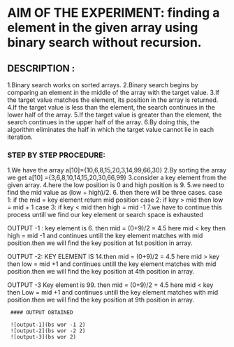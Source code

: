# AIM OF THE EXPERIMENT: finding a element in the given array using binary search without recursion.
 
## DESCRIPTION :
  1.Binary search works on sorted arrays. 
  2.Binary search begins by comparing an element in the middle of the array with the target value.
  3.If the target value matches the element, its position in the array is returned.
  4.If the target value is less than the element, the search continues in the lower half of the array.
  5.If the target value is greater than the element, the search continues in the upper half of the array.
  6.By doing this, the algorithm eliminates the half in which the target value cannot lie in each iteration.
  
 ### STEP BY STEP PROCEDURE:
   1.We have the array a[10]={10,6,8,15,20,3,14,99,66,30}
   2.By sorting the array we get a[10] ={3,6,8,10,14,15,20,30,66,99}
   3.consider a key element from the given array.
   4.here the low position is 0 and high position is 9.
   5.we need to find the mid value as (low + high)/2.
   6. then there will be three cases.
     case 1: if the mid = key element return mid position
     case 2: if key > mid then low = mid + 1
     case 3: if key < mid then high = mid -1
   7.we have to continue this process untill we find our key element or search space is exhausted
   
   OUTPUT -1 :
     key element is 6. then mid = (0+9)/2 = 4.5 here mid < key then high = mid -1 and continues untill the key element matches with mid position.then we will
     find the key position at 1st position in array.  
     
  OUTPUT -2:
      KEY ELEMENT IS 14.then mid = (0+9)/2 = 4.5 here mid > key then low = mid +1 and continues untill the key element matches with mid position.then we will
     find the key position at 4th position in array.
     
  OUTPUT -3
      Key element is 99. then mid = (0+9)/2 = 4.5 here mid < key then Low = mid +1  and continues untill the key element matches with mid position.then we will
     find the key position at 9th position in array.  
     
     #### OUTPUT OBTAINED
     
     ![output-1](bs wor -1 2)
     ![output-2](bs wor -2 2)
     ![output-3](bs wor 2)
